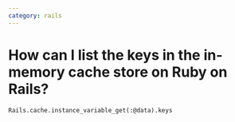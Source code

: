 ```yaml
---
category: rails
---
```

# How can I list the keys in the in-memory cache store on Ruby on Rails?

`Rails.cache.instance_variable_get(:@data).keys`

